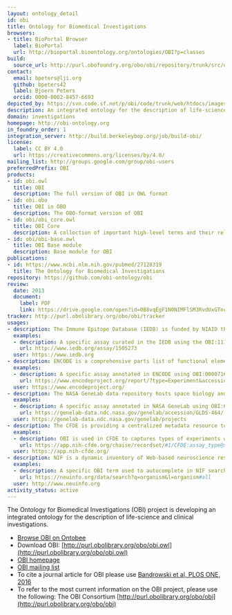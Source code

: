 ```yaml
---
layout: ontology_detail
id: obi
title: Ontology for Biomedical Investigations
browsers:
- title: BioPortal Browser
  label: BioPortal
  url: http://bioportal.bioontology.org/ontologies/OBI?p=classes
build:
  source_url: http://purl.obofoundry.org/obo/obi/repository/trunk/src/ontology/branches/
contact:
  email: bpeters@lji.org
  github: bpeters42
  label: Bjoern Peters
  orcid: 0000-0002-8457-6693
depicted_by: https://svn.code.sf.net/p/obi/code/trunk/web/htdocs/images/obi-lotext.png
description: An integrated ontology for the description of life-science and clinical investigations
domain: investigations
homepage: http://obi-ontology.org
in_foundry_order: 1
integration_server: http://build.berkeleybop.org/job/build-obi/
license:
  label: CC BY 4.0
  url: https://creativecommons.org/licenses/by/4.0/
mailing_list: http://groups.google.com/group/obi-users
preferredPrefix: OBI
products:
- id: obi.owl
  title: OBI
  description: The full version of OBI in OWL format
- id: obi.obo
  title: OBI in OBO
  description: The OBO-format version of OBI
- id: obi/obi_core.owl
  title: OBI Core
  description: A collection of important high-level terms and their relations from OBI and other ontologies
- id: obi/obi-base.owl
  title: OBI Base module
  description: Base module for OBI
publications:
- id: https://www.ncbi.nlm.nih.gov/pubmed/27128319
  title: The Ontology for Biomedical Investigations
repository: https://github.com/obi-ontology/obi
review:
  date: 2013
  document:
    label: PDF
    link: https://drive.google.com/open?id=0B8vqEgF1N0NIMFlSM3RvdUxGTnc
tracker: http://purl.obolibrary.org/obo/obi/tracker
usages:
- description: The Immune Epitope Database (IEDB) is funded by NIAID that catalogs experimental data on antibody and T cell epitopes studied in humans, non-human primates, and other animal species in the context of infectious disease, allergy, autoimmunity and transplantation.
  examples:
  - description: A specific assay curated in the IEDB using the OBI:1110180 '3H-thymidine assay measuring epitope specific proliferation of T cells' ('3H-thymidine')
    url: http://www.iedb.org/assay/1505273
  user: https://www.iedb.org
- description: ENCODE is a comprehensive parts list of functional elements in the human genome, including elements that act at the protein and RNA levels, and regulatory elements that control cells and circumstances in which a gene is active.
  examples:
  - description: A specific assay annotated in ENCODE using OBI:0000716 'ChiP-seq'
    url: https://www.encodeproject.org/report/?type=Experiment&accession=ENCSR012KGU&accession=ENCSR560MXA&accession=ENCSR803FKU&accession=ENCSR216YPQ&accession=ENCSR115BCB&field=%40id&field=assay_term_name&field=assay_term_id
  user: https://www.encodeproject.org/
- description: The NASA GeneLab data repository hosts space biology and space-related datasets funded by multiple space agencies around the world.
  examples:
  - description: A specific assay annotated in NASA GeneLab using OBI:0001271 'RNA-seq assay'
    url: https://genelab-data.ndc.nasa.gov/genelab/accession/GLDS-464/
  user: https://genelab-data.ndc.nasa.gov/genelab/projects
- description: The CFDE is providing a centralized metadata resource to allow search across data coordination centers from multiple Common Fund programs.
  examples:
  - description: OBI is used in CFDE to captures types of experiments with assay terms such as OBI:0003094 'fluorescence in-situ hybridization assay'
    url: https://app.nih-cfde.org/chaise/recordset/#1/CFDE:assay_type@sort(nid)
  user: https://app.nih-cfde.org/
- description: NIF is a dynamic inventory of Web-based neuroscience resources, data, and tools accessible via any computer connected to the Internet.
  examples:
  - description: A specific OBI term used to autocomplete in NIF search OBI:0100026 'organism'
    url: https://neuinfo.org/data/search?q=organism&l=organism#all
  user: http://www.neuinfo.org
activity_status: active
---
```


The Ontology for Biomedical Investigations (OBI) project is developing an integrated ontology for the description of life-science and clinical investigations.

- [Browse OBI on Ontobee](http://www.ontobee.org/ontology/obi)
- Download OBI: [http://purl.obolibrary.org/obo/obi.owl](http://purl.obolibrary.org/obo/obi.owl)
- [OBI homepage](http://obi-ontology.org)
- [OBI mailing list](http://groups.google.com/group/obi-users)
- To cite a journal article for OBI please use [Bandrowski et al, PLOS ONE, 2016](https://journals.plos.org/plosone/article?id=10.1371/journal.pone.0154556)
- To refer to the most current information on the OBI project, please use the following: The OBI Consortium [http://purl.obolibrary.org/obo/obi](http://purl.obolibrary.org/obo/obi)
